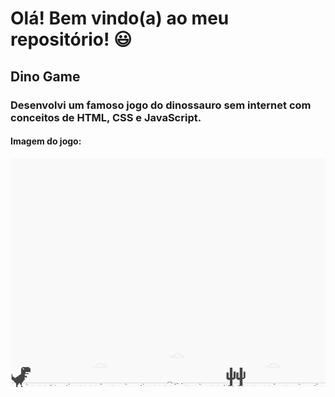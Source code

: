# Olá! Bem vindo(a) ao meu repositório! :smiley:

## Dino Game

### Desenvolvi um famoso jogo do dinossauro sem internet com conceitos de HTML, CSS e JavaScript.

#### Imagem do jogo:

<img src="./imgs/example.png" alt="Imagem do Jogo">